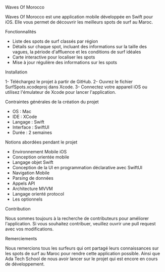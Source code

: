 Waves Of Morocco

Waves Of Morocco est une application mobile développée en Swift pour iOS. Elle vous permet de découvrir les meilleurs spots de surf au Maroc.

Fonctionnalités

- Liste des spots de surf classés par région
- Détails sur chaque spot, incluant des informations sur la taille des vagues, la période d'affluence et les conditions de surf idéales
- Carte interactive pour localiser les spots
- Mise à jour régulière des informations sur les spots

Installation

1- Téléchargez le projet à partir de GitHub.
2- Ouvrez le fichier SurfSpots.xcodeproj dans Xcode.
3- Connectez votre appareil iOS ou utilisez l'émulateur de Xcode pour lancer l'application.

Contraintes générales de la création du projet

- OS : Mac
- IDE : XCode
- Langage : Swift
- Interface : SwiftUI
- Durée : 2 semaines

Notions abordées pendant le projet

- Environnement Mobile iOS
- Conception orientée mobile
- Langage objet Swift
- Conception de la UI en programmation déclarative avec SwiftUI
- Navigation Mobile
- Parsing de données
- Appels API
- Architecture MVVM
- Langage orienté protocol
- Les optionnels

Contribution

Nous sommes toujours à la recherche de contributeurs pour améliorer l'application. Si vous souhaitez contribuer, veuillez ouvrir une pull request avec vos modifications.

Remerciements

Nous remercions tous les surfeurs qui ont partagé leurs connaissances sur les spots de surf au Maroc pour rendre cette application possible.
Ainsi que Ada Tech School de nous avoir lancer sur le projet qui est encore en cours de développement.
